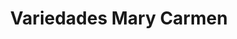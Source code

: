 ---
title: "Variedades Mary Carmen"
url: /cariamanga/variedades-mary-carmen/
shop: tienda de variedades
---